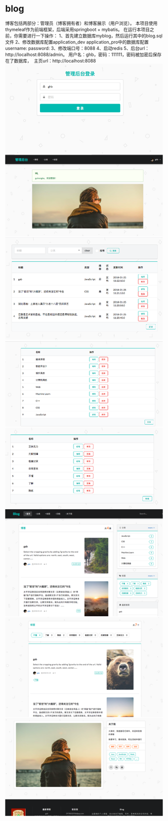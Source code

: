 # blog
博客包括两部分：管理员（博客拥有者）和博客展示（用户浏览）。
本项目使用thymeleaf作为前端框架，后端采用springboot + mybatis。
在运行本项目之前，你需要进行一下操作：
1、首先建立数据库myblog，然后运行其中的blog.sql文件
2、修改数据库配置application_dev application_pro中的数据库配置  username: password: 
3、修改端口号：8088
4、启动redis
5、后台url：http://localhost:8088/admin。 用户名：ghb，密码：111111，密码被加密后保存在了数据库，
  主页url：http://localhost:8088
 ![image](https://github.com/GHBghb/blog/blob/master/1.png) 
 ![image](https://github.com/GHBghb/blog/blob/master/2.png) 
 ![image](https://github.com/GHBghb/blog/blob/master/3.png) 
 ![image](https://github.com/GHBghb/blog/blob/master/4.png) 
 ![image](https://github.com/GHBghb/blog/blob/master/5.png) 
 ![image](https://github.com/GHBghb/blog/blob/master/6.png) 
 ![image](https://github.com/GHBghb/blog/blob/master/7.png) 
 ![image](https://github.com/GHBghb/blog/blob/master/8.png) 
